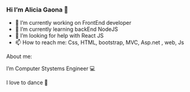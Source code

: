 ### Hi I’m Alicia Gaona 👋


- 🔭 I’m currently working on FrontEnd developer
- 🌱 I’m currently learning backEnd NodeJS
- 🤔 I’m looking for help with React JS
- 📫 How to reach me: Css, HTML, bootstrap, MVC, Asp.net , web, Js

About me:

 I’m Computer Stystems Engineer 💻
 
 I love to dance 💃

